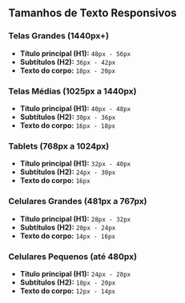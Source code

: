 ## Tamanhos de Texto Responsivos

### Telas Grandes (1440px+)
- **Título principal (H1):** `48px - 56px`
- **Subtítulos (H2):** `36px - 42px`
- **Texto do corpo:** `18px - 20px`

### Telas Médias (1025px a 1440px)
- **Título principal (H1):** `40px - 48px`
- **Subtítulos (H2):** `30px - 36px`
- **Texto do corpo:** `16px - 18px`

### Tablets (768px a 1024px)
- **Título principal (H1):** `32px - 40px`
- **Subtítulos (H2):** `24px - 30px`
- **Texto do corpo:** `16px`

### Celulares Grandes (481px a 767px)
- **Título principal (H1):** `28px - 32px`
- **Subtítulos (H2):** `20px - 24px`
- **Texto do corpo:** `14px - 16px`

### Celulares Pequenos (até 480px)
- **Título principal (H1):** `24px - 28px`
- **Subtítulos (H2):** `18px - 20px`
- **Texto do corpo:** `12px - 14px`
